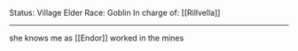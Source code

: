 Status: Village Elder
Race: Goblin
In charge of: [[Rillvella]]

---

she knows me as [[Endor]]
worked in the mines